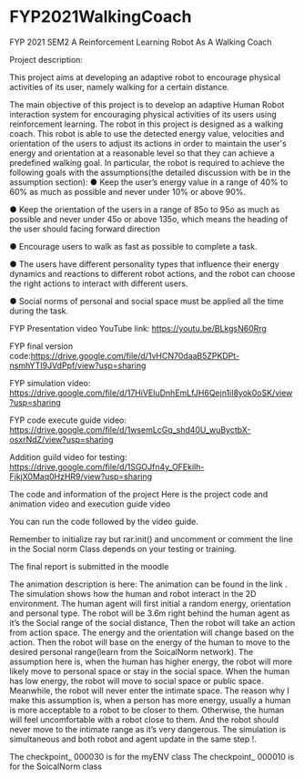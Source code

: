 # FYP2021WalkingCoach

FYP 2021 SEM2 A Reinforcement Learning Robot As A Walking Coach

Project description:
 
This project aims at developing an adaptive robot to encourage physical activities of its user, namely walking for a certain distance. 

The main objective of this project is to develop an adaptive Human Robot interaction system for encouraging physical activities of its users using reinforcement learning. The robot in this project is designed as a walking coach. This robot is able to use the detected energy value, velocities and  orientation of the users to adjust its actions in order to maintain the user's energy and orientation at a reasonable level so that they can achieve a predefined walking goal. In particular, the robot is required to achieve the following goals with the assumptions(the detailed discussion with be in the assumption section):
●	Keep the user’s energy value in a range of 40% to 60% as much as possible and never under 10% or above 90%. 

●	Keep the orientation of the users in a range of 85o to 95o as much as possible and never under 45o or above 135o, which means  the heading of the user should facing forward direction

●	Encourage users to walk as fast as possible to complete a task. 

●	The users have different personality types that influence their energy dynamics and reactions to different robot actions, and the robot can choose the right actions to interact with different users. 

●	Social norms of personal and social space must be applied all the time during the task. 

FYP Presentation video YouTube link: https://youtu.be/BLkgsN60Rrg

FYP final version code:https://drive.google.com/file/d/1vHCN70daaB5ZPKDPt-nsmhYTI9JVdPpf/view?usp=sharing

FYP simulation video: https://drive.google.com/file/d/17HiVEIuDnhEmLfJH6Qejn1iI8yok0oSK/view?usp=sharing

FYP code execute guide video: https://drive.google.com/file/d/1wsemLcGq_shd40U_wuByctbX-osxrNdZ/view?usp=sharing

Addition guild video for testing: https://drive.google.com/file/d/1SGOJfn4y_OFEkilh-FjkjX0Maq0HzHR9/view?usp=sharing










The code and information of the project 
Here is the project code and animation video and execution guide video

You can run the code followed by the video guide. 

Remember to initialize ray but rar.init() and uncomment or comment the line in the Social norm Class depends on your testing or training. 

The final report is submitted in the moodle 

The animation description is here: 
The animation can be found in the link . The simulation shows how the human and robot interact in the 2D environment. The human agent will first initial a random energy, orientation and personal type. The robot will be 3.6m right behind the human agent as it’s the Social range of the social distance, Then the robot will take an action from action space. The energy and the orientation will change based on the action. Then the robot will base on the energy of the human to move to the desired personal range(learn from the SoicalNorm network). The assumption here is, when the human has higher energy, the robot will more likely move to personal space or stay in the social space. When the human has low energy, the robot will move to social space or public space. Meanwhile, the robot will never enter the intimate space. The reason why I make this assumption is, when a person has more energy, usually a human is more acceptable to a robot to be closer to them. Otherwise, the human will feel uncomfortable with a robot close to them. And the robot should never move to the intimate range as it’s very dangerous. 
The simulation is simultaneous and both robot and agent update in the same step !.  




The checkpoint_ 000030 is for the myENV class
The checkpoint_ 000010 is for the SoicalNorm class




